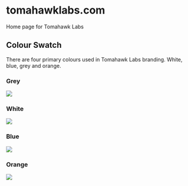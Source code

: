 # tomahawklabs.com
Home page for Tomahawk Labs

## Colour Swatch

There are four primary colours used in Tomahawk Labs branding. White, blue, grey and orange.

### Grey
![](https://dummyimage.com/150x150/a0867e/ffffff.jpg&text=a0867e)

### White
![](https://dummyimage.com/150x150/ffffff/a0867e.jpg&text=ffffff)

### Blue
![](https://dummyimage.com/150x150/227ac2/ffffff.jpg&text=227ac2)

### Orange
![](https://dummyimage.com/150x150/ff3b28/ffffff.jpg&text=ff3b28)
